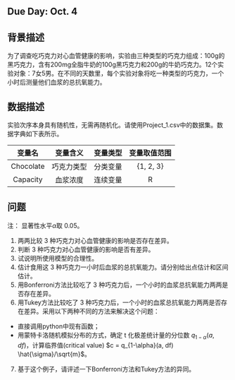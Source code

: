 ## Due Day: Oct. 4

## 背景描述

为了调查吃巧克力对心血管健康的影响，实验由三种类型的巧克力组成：100g的黑巧克力，含有200mg全脂牛奶的100g黑巧克力和200g的牛奶巧克力。12个实验对象：7女5男。在不同的天数里，每个实验对象将吃一种类型的巧克力，一个小时后测量他们血浆的总抗氧能力。

## 数据描述

实验次序本身具有随机性，无需再随机化。请使用Project_1.csv中的数据集。数据字典如下表所示。

|  变量名   |  变量含义  | 变量类型 | 变量取值范围 |
| :-------: | :--------: | :------: | :----------: |
| Chocolate | 巧克力类型 | 分类变量 | \{1, 2, 3\}  |
| Capacity  |  血浆浓度  | 连续变量 |      R       |

## 问题

注： 显著性水平$\alpha$取 0.05。

1. 两两比较 3 种巧克力对心血管健康的影响是否存在差异。
2. 判断 3 种巧克力对心血管健康的影响是否有差异。
3. 试说明所使用模型的合理性。
4. 估计食用这 3 种巧克力一小时后血浆的总抗氧能力。请分别给出点估计和区间估计。
5. 用Bonferroni方法比较吃了 3 种巧克力后，一个小时的血浆总抗氧能力两两是否存在差异。
7. 用Tukey方法比较吃了 3 种巧克力后，一个小时的血浆总抗氧能力两两是否存在差异。采用以下两种不同的方法来解决这个问题：

- 直接调用python中现有函数；
- 用蒙特卡洛随机模拟分布的方式，确定 t 化极差统计量的分位数 $q_{1-\alpha}(a, df)$，计算临界值(critical value) $c = q_{1-\alpha}(a, df) \hat{\sigma}/\sqrt{m}$。

7. 基于这个例子，请评述一下Bonferroni方法和Tukey方法的异同。